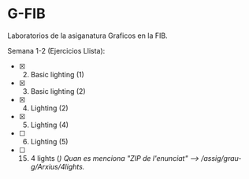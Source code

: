 # G-FIB
Laboratorios de la asiganatura Graficos en la FIB.

Semana 1-2 (Ejercicios Llista):
  * [x] 2. Basic lighting (1)
  * [x] 3. Basic lighting (2)
  * [x] 4. Lighting (2)
  * [x] 5. Lighting (4)
  * [ ] 6. Lighting (5)
  * [ ] 15. 4 lights   (*) Quan es menciona "ZIP de l'enunciat" --> /assig/grau-g/Arxius/4lights.*
